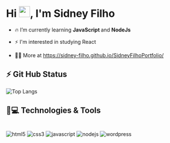 <h1 align="left">Hi <img src="https://raw.githubusercontent.com/kaueMarques/kaueMarques/master/hi.gif" height="30px">, I'm Sidney Filho</h1>

- 🔥 I’m currently learning <strong> JavaScript </strong> and <strong> NodeJs </strong> 

- ⚡ I'm interested in studying React

- 👨‍💻 More at https://sidney-filho.github.io/SidneyFilhoPortfolio/

## ⚡ Git Hub Status

![Top Langs](https://github-readme-stats.vercel.app/api/top-langs/?username=Sidney-Filho&layout=compact)

## 🚀💻 Technologies & Tools

<div style="display: inline_block"><br/>
    <img align="center" alt="html5" src="https://img.shields.io/badge/HTML5-E34F26?style=for-the-badge&logo=html5&logoColor=white"/>
    <img align="center" alt="css3" src="https://img.shields.io/badge/CSS3-1572B6?style=for-the-badge&logo=css3&logoColor=white"/>
    <img align="center" alt="javascript" src="https://img.shields.io/badge/JavaScript-323330?style=for-the-badge&logo=javascript&logoColor=F7DF1E"/>
    <img align="center" alt="nodejs" src="https://img.shields.io/badge/Node.js-323330?style=for-the-badge&logo=node.js&logoColor=green"/>
    <img align="center" alt="wordpress" src="https://img.shields.io/badge/Wordpress-FFFFFF?style=for-the-badge&logo=wordpress&logoColor=blue">
</div><br/>

